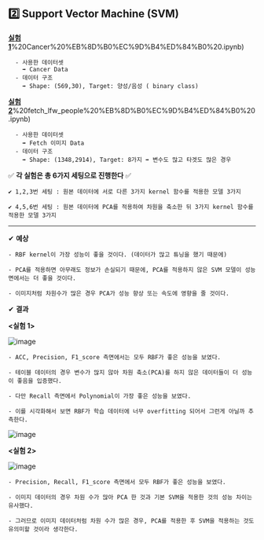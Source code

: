 ## 2️⃣ Support Vector Machine (SVM)


[**실험 1**](https://github.com/yeseul97/2022_Business_Analytics/blob/main/02_Support%20Vector%20Machine/%EC%8B%A4%ED%97%98%201)%20Cancer%20%EB%8D%B0%EC%9D%B4%ED%84%B0%20.ipynb)
 
      - 사용한 데이터셋
        ➡ Cancer Data
      - 데이터 구조 
        ➡ Shape: (569,30), Target: 양성/음성 ( binary class)


[**실험 2**](https://github.com/yeseul97/2022_Business_Analytics/blob/main/02_Support%20Vector%20Machine/%EC%8B%A4%ED%97%98%202)%20fetch_lfw_people%20%EB%8D%B0%EC%9D%B4%ED%84%B0%20.ipynb)

      - 사용한 데이터셋
        ➡ Fetch 이미지 Data
      - 데이터 구조 
        ➡ Shape: (1348,2914), Target: 8가지 ➡ 변수도 많고 타겟도 많은 경우


  ✅ **각 실험은 총 6가지 세팅으로 진행한다** ✅

    ✔ 1,2,3번 세팅 : 원본 데이터에 서로 다른 3가지 kernel 함수를 적용한 모델 3가지 

    ✔ 4,5,6번 세팅 : 원본 데이터에 PCA를 적용하여 차원을 축소한 뒤 3가지 kernel 함수를 적용한 모델 3가지
    
 
 
 ------------------------------------------------------------------------------
  ✔ **예상**
  
    - RBF kernel이 가장 성능이 좋을 것이다. (데이터가 많고 튜닝을 했기 때문에)

    - PCA를 적용하면 아무래도 정보가 손실되기 때문에, PCA를 적용하지 않은 SVM 모델이 성능면에서는 더 좋을 것이다. 

    - 이미지처럼 차원수가 많은 경우 PCA가 성능 향상 또는 속도에 영향을 줄 것이다. 
  
  
  
  ✔ **결과**
  
  **<실험 1>**
  
  ![image](https://user-images.githubusercontent.com/67623921/199640720-3e938c2f-2d58-47fb-b84b-8c48e004fe72.png)  
  
    - ACC, Precision, F1_score 측면에서는 모두 RBF가 좋은 성능을 보였다.
    
    - 테이블 데이터의 경우 변수가 많지 않아 차원 축소(PCA)를 하지 않은 데이터들이 더 성능이 좋음을 입증했다.
    
    - 다만 Recall 측면에서 Polynomial이 가장 좋은 성능을 보였다.
    
    - 이를 시각화해서 보면 RBF가 학습 데이터에 너무 overfitting 되어서 그런게 아닐까 추측한다. 
    
  ![image](https://user-images.githubusercontent.com/67623921/199641216-01fb78f2-e23f-4ab0-9236-a214cd21fecf.png)

  
  **<실험 2>**
  
  ![image](https://user-images.githubusercontent.com/67623921/199640733-177ec7e0-e122-441c-a787-832f96d15ec7.png)

    - Precision, Recall, F1_score 측면에서 모두 RBF가 좋은 성능을 보였다.
    
    - 이미지 데이터의 경우 차원 수가 많아 PCA 한 것과 기본 SVM을 적용한 것의 성능 차이는 유사했다.
    
    - 그러므로 이미지 데이터처럼 차원 수가 많은 경우, PCA를 적용한 후 SVM을 적용하는 것도 유의미할 것이라 생각한다. 
